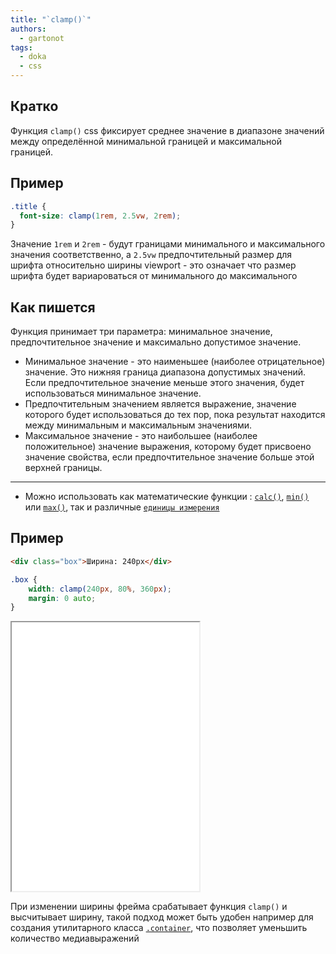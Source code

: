 ```yaml
---
title: "`clamp()`"
authors:
  - gartonot
tags:
  - doka
  - css
---
```


## Кратко
Функция `clamp()` css фиксирует среднее значение в диапазоне значений между определённой минимальной границей и максимальной границей.

## Пример
```css
.title {
  font-size: clamp(1rem, 2.5vw, 2rem);
}
```

Значение `1rem` и `2rem` - будут границами минимального и максимального значения соответственно, а `2.5vw` предпочтительный размер для шрифта относительно ширины viewport - это означает что размер шрифта будет вариароваться от минимального до максимального

## Как пишется
Функция принимает три параметра: минимальное значение, предпочтительное значение и максимально допустимое значение.

- Минимальное значение - это наименьшее (наиболее отрицательное) значение. Это нижняя граница диапазона допустимых значений. Если предпочтительное значение меньше этого значения, будет использоваться минимальное значение.
- Предпочтительным значением является выражение, значение которого будет использоваться до тех пор, пока результат находится между минимальным и максимальным значениями.
- Максимальное значение - это наибольшее (наиболее положительное) значение выражения, которому будет присвоено значение свойства, если предпочтительное значение больше этой верхней границы.
---
- Можно использовать как математические функции : [`calc()`](/css/calc/), [`min()`](/css/min/) или [`max()`](/css/max/), так и различные [`единицы измерения`](/css/numeric-types/)

## Пример

```html
<div class="box">Ширина: 240px</div>
```

```css
.box {
    width: clamp(240px, 80%, 360px);
    margin: 0 auto;
}
```

<iframe title="Размер блока" src="demos/dynamic-width/" height="430"></iframe>

При изменении ширины фрейма срабатывает функция `clamp()` и высчитывает ширину, такой подход может быть удобен например для создания утилитарного класса [`.container`](/recipes/container/), что позволяет уменьшить количество медиавыражений
